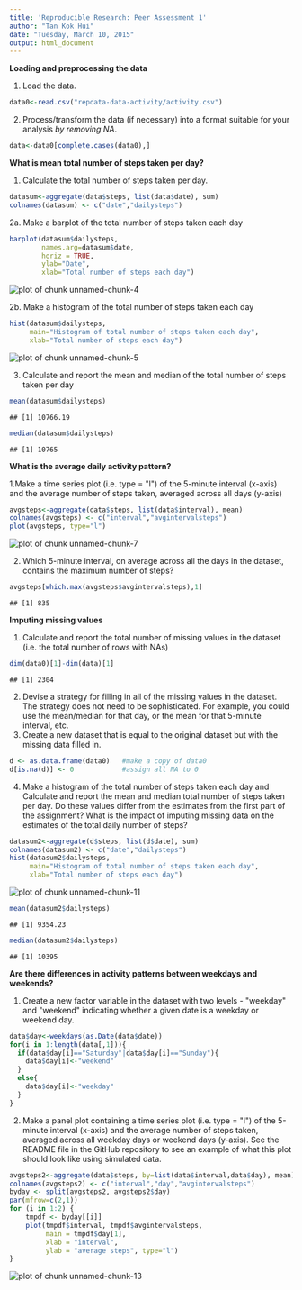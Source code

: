 ```yaml
---
title: 'Reproducible Research: Peer Assessment 1'
author: "Tan Kok Hui"
date: "Tuesday, March 10, 2015"
output: html_document
---
```


**Loading and preprocessing the data**

1. Load the data.


```r
data0<-read.csv("repdata-data-activity/activity.csv")
```

2. Process/transform the data (if necessary) into a format suitable for your analysis *by removing NA*.



```r
data<-data0[complete.cases(data0),]
```

**What is mean total number of steps taken per day?**

1. Calculate the total number of steps taken per day.


```r
datasum<-aggregate(data$steps, list(data$date), sum)
colnames(datasum) <- c("date","dailysteps")
```

2a. Make a barplot of the total number of steps taken each day


```r
barplot(datasum$dailysteps, 
        names.arg=datasum$date, 
        horiz = TRUE, 
        ylab="Date", 
        xlab="Total number of steps each day")
```

![plot of chunk unnamed-chunk-4](figure/unnamed-chunk-4-1.png) 

2b. Make a histogram of the total number of steps taken each day


```r
hist(datasum$dailysteps, 
     main="Histogram of total number of steps taken each day", 
     xlab="Total number of steps each day")
```

![plot of chunk unnamed-chunk-5](figure/unnamed-chunk-5-1.png) 

3. Calculate and report the mean and median of the total number of steps taken per day


```r
mean(datasum$dailysteps)
```

```
## [1] 10766.19
```

```r
median(datasum$dailysteps)
```

```
## [1] 10765
```

**What is the average daily activity pattern?**

1.Make a time series plot (i.e. type = "l") of the 5-minute interval (x-axis) and the average number of steps taken, averaged across all days (y-axis)


```r
avgsteps<-aggregate(data$steps, list(data$interval), mean)
colnames(avgsteps) <- c("interval","avgintervalsteps")
plot(avgsteps, type="l")
```

![plot of chunk unnamed-chunk-7](figure/unnamed-chunk-7-1.png) 

2. Which 5-minute interval, on average across all the days in the dataset, contains the maximum number of steps?


```r
avgsteps[which.max(avgsteps$avgintervalsteps),1]
```

```
## [1] 835
```

**Imputing missing values**

1. Calculate and report the total number of missing values in the dataset (i.e. the total number of rows with NAs)


```r
dim(data0)[1]-dim(data)[1]
```

```
## [1] 2304
```

2. Devise a strategy for filling in all of the missing values in the dataset. The strategy does not need to be sophisticated. For example, you could use the mean/median for that day, or the mean for that 5-minute interval, etc.
3. Create a new dataset that is equal to the original dataset but with the missing data filled in.


```r
d <- as.data.frame(data0)   #make a copy of data0
d[is.na(d)] <- 0            #assign all NA to 0
```

4. Make a histogram of the total number of steps taken each day and Calculate and report the mean and median total number of steps taken per day. Do these values differ from the estimates from the first part of the assignment? What is the impact of imputing missing data on the estimates of the total daily number of steps?


```r
datasum2<-aggregate(d$steps, list(d$date), sum)
colnames(datasum2) <- c("date","dailysteps")
hist(datasum2$dailysteps, 
     main="Histogram of total number of steps taken each day", 
     xlab="Total number of steps each day")
```

![plot of chunk unnamed-chunk-11](figure/unnamed-chunk-11-1.png) 

```r
mean(datasum2$dailysteps)
```

```
## [1] 9354.23
```

```r
median(datasum2$dailysteps)
```

```
## [1] 10395
```

**Are there differences in activity patterns between weekdays and weekends?**

1. Create a new factor variable in the dataset with two levels - "weekday" and "weekend" indicating whether a given date is a weekday or weekend day.


```r
data$day<-weekdays(as.Date(data$date))
for(i in 1:length(data[,1])){
  if(data$day[i]=="Saturday"|data$day[i]=="Sunday"){
    data$day[i]<-"weekend"
  }
  else{
    data$day[i]<-"weekday"
  }
}
```

2. Make a panel plot containing a time series plot (i.e. type = "l") of the 5-minute interval (x-axis) and the average number of steps taken, averaged across all weekday days or weekend days (y-axis). See the README file in the GitHub repository to see an example of what this plot should look like using simulated data.


```r
avgsteps2<-aggregate(data$steps, by=list(data$interval,data$day), mean)
colnames(avgsteps2) <- c("interval","day","avgintervalsteps")
byday <- split(avgsteps2, avgsteps2$day)
par(mfrow=c(2,1))
for (i in 1:2) {
    tmpdf <- byday[[i]]
    plot(tmpdf$interval, tmpdf$avgintervalsteps,
         main = tmpdf$day[1],
         xlab = "interval",
         ylab = "average steps", type="l")
}
```

![plot of chunk unnamed-chunk-13](figure/unnamed-chunk-13-1.png) 
